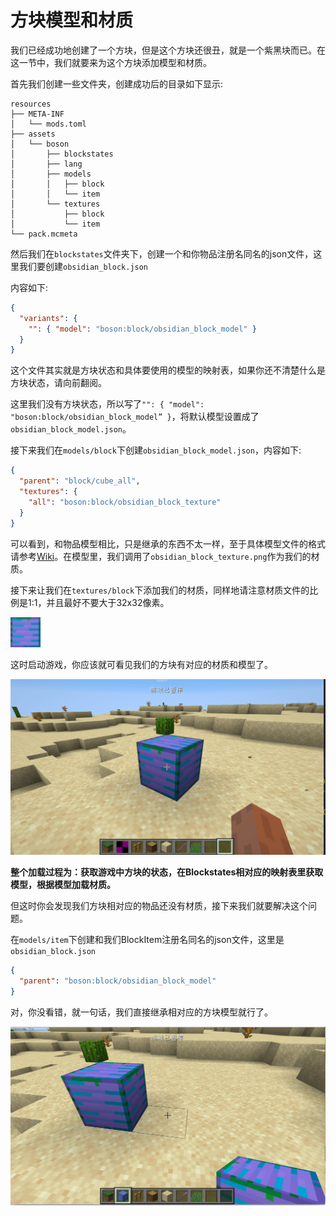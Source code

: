 # 方块模型和材质

我们已经成功地创建了一个方块，但是这个方块还很丑，就是一个紫黑块而已。在这一节中，我们就要来为这个方块添加模型和材质。

首先我们创建一些文件夹，创建成功后的目录如下显示:

```
resources
├── META-INF
│   └── mods.toml
├── assets
│   └── boson
│       ├── blockstates
│       ├── lang
│       ├── models
│       │   ├── block
│       │   └── item
│       └── textures
│           ├── block
│           └── item
└── pack.mcmeta
```

然后我们在`blockstates`文件夹下，创建一个和你物品注册名同名的json文件，这里我们要创建`obsidian_block.json`

内容如下:

```json
{
  "variants": {
    "": { "model": "boson:block/obsidian_block_model" }
  }
}
```

这个文件其实就是方块状态和具体要使用的模型的映射表，如果你还不清楚什么是方块状态，请向前翻阅。

这里我们没有方块状态，所以写了`"": { "model": "boson:block/obsidian_block_model” }`，将默认模型设置成了`obsidian_block_model.json`。

接下来我们在`models/block`下创建`obsidian_block_model.json`，内容如下:

```json
{
  "parent": "block/cube_all",
  "textures": {
    "all": "boson:block/obsidian_block_texture"
  }
}
```

可以看到，和物品模型相比，只是继承的东西不太一样，至于具体模型文件的格式请参考[Wiki](https://minecraft-zh.gamepedia.com/index.php?title=模型&variant=zh)。在模型里，我们调用了`obsidian_block_texture.png`作为我们的材质。

接下来让我们在`textures/block`下添加我们的材质，同样地请注意材质文件的比例是1:1，并且最好不要大于32x32像素。

<img src="modelandtextures.assets/obsdian_block.png" alt="obsdian_block" style="zoom:300%;" />



这时启动游戏，你应该就可看见我们的方块有对应的材质和模型了。

![image-20200428181816541](modelandtextures.assets/image-20200428181816541.png)

**整个加载过程为：获取游戏中方块的状态，在Blockstates相对应的映射表里获取模型，根据模型加载材质。**

但这时你会发现我们方块相对应的物品还没有材质，接下来我们就要解决这个问题。

在`models/item`下创建和我们BlockItem注册名同名的json文件，这里是`obsidian_block.json`

```json
{
  "parent": "boson:block/obsidian_block_model"
}
```

对，你没看错，就一句话，我们直接继承相对应的方块模型就行了。

![image-20200428182406212](modelandtextures.assets/image-20200428182406212.png)
